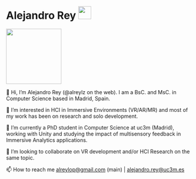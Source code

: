
<h1> Alejandro Rey  <img src="https://github.com/user-attachments/assets/560e5b84-49de-4998-8068-d18f4382c78e" height="35px" />
</h1> 

<p align="left">
<img src="https://github.com/user-attachments/assets/e5dfe348-144f-4f2c-9558-a8676565bb2a" width="auto" height="150"/>
</p>


<p align="left"> 👋 Hi, I’m Alejandro Rey (@alreylz on the web). I am a BsC. and MsC. in Computer Science based in Madrid, Spain. </p>
 <p align="left">👀 I’m interested in HCI in Immersive Environments (VR/AR/MR) and most of my work has been on research and solo development.</p>
 <p align="left">🌱 I’m currently a PhD student in Computer Science at uc3m (Madrid), working with Unity and studying the impact of multisensory feedback in Immersive Analytics applications. </p>
 <p align="left">💞️ I’m looking to collaborate on VR development and/or HCI Research on the same topic. </p>
<p align="left"> 📫 How to reach me <a href="mailto:alreylop@gmail.com">alreylop@gmail.com</a>  (main) | <a href="mailto:alejandro.rey@uc3m.es">alejandro.rey@uc3m.es</a></p>
 
<!--<p align="left"">
 <img src="https://github.com/user-attachments/assets/cf4cc614-93d4-45f2-a791-a0269bde7bfa" width="auto" height="50"/>  

</p>-->



<!--I am actively looking for a job to start from **October 2024**, so feel free to contact me for job opportunities. -->

<!--[<img src="https://github.com/user-attachments/assets/aacc594f-5b86-4b67-8d95-d58187db66a4" width="auto" height="50"/>](https://github.com/user-attachments/files/16817404/Sept2024CV_Research.pdf) -->

<!--<h3 align="left">Languages and Tools:</h3> -->
<!-- <p align="center">Unity C# Javascript JEST MongoDB MySQL HTML CSS SASS  SpringBoot JavaEE  Webdev concepts: Websockets, JWT, cookies, REST, Python, Photoshop Illustrator </p>-->


<!---
coredamnwork/coredamnwork is a ✨ special ✨ repository because its `README.md` (this file) appears on your GitHub profile.
You can click the Preview link to take a look at your changes.
--->
